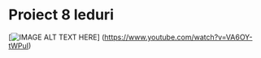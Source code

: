 # Proiect 8 leduri


[![IMAGE ALT TEXT HERE](https://img.youtube.com/vi/VA6OY-tWPuI/0.jpg)]
(https://www.youtube.com/watch?v=VA6OY-tWPuI)



